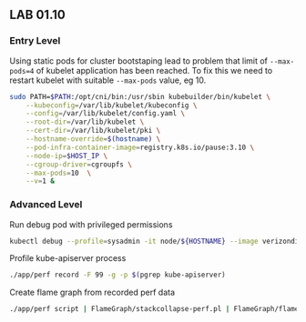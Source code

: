 ## LAB 01.10

### Entry Level

Using static pods for cluster bootstaping lead to problem that limit of `--max-pods=4` of kubelet application has been reached. To fix this we need to restart kubelet with suitable `--max-pods` value, eg 10.
```bash
sudo PATH=$PATH:/opt/cni/bin:/usr/sbin kubebuilder/bin/kubelet \
    --kubeconfig=/var/lib/kubelet/kubeconfig \
    --config=/var/lib/kubelet/config.yaml \
    --root-dir=/var/lib/kubelet \
    --cert-dir=/var/lib/kubelet/pki \
    --hostname-override=$(hostname) \
    --pod-infra-container-image=registry.k8s.io/pause:3.10 \
    --node-ip=$HOST_IP \
    --cgroup-driver=cgroupfs \
    --max-pods=10  \
    --v=1 &
```

### Advanced Level

Run debug pod with privileged permissions
```bash
kubectl debug --profile=sysadmin -it node/${HOSTNAME} --image verizondigital/kubectl-flame:v0.2.4-perf -- /bin/sh
```

Profile kube-apiserver process
```bash
./app/perf record -F 99 -g -p $(pgrep kube-apiserver)
```

Create flame graph from recorded perf data
```bash
./app/perf script | FlameGraph/stackcollapse-perf.pl | FlameGraph/flamegraph.pl > flame.svg
```
